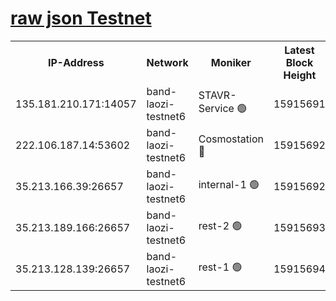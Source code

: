 
[raw json Testnet](https://rpc-check.bandt.stavr.tech/bandt/rpcbandt_result.json)
=

<table><tr><th>IP-Address</th><th>Network</th><th>Moniker</th><th>Latest Block Height</th><th>Earliest Block Height</th><th>Catching Up</th><th>Tx Index</th><th>Voting Power</th><th>Scan Time</th></tr><tr><td>135.181.210.171:14057</td><td>band-laozi-testnet6</td><td>STAVR-Service 🟢</td><td>15915691</td><td>15322501</td><td>False</td><td>on</td><td>0</td><td>2024-02-16T16:19:33.864686308UTC</td></tr><tr><td>222.106.187.14:53602</td><td>band-laozi-testnet6</td><td>Cosmostation 🔴</td><td>15915692</td><td>15423001</td><td>False</td><td>on</td><td>2203623</td><td>2024-02-16T16:19:35.355626110UTC</td></tr><tr><td>35.213.166.39:26657</td><td>band-laozi-testnet6</td><td>internal-1 🟢</td><td>15915692</td><td>15815692</td><td>False</td><td>on</td><td>0</td><td>2024-02-16T16:19:36.241110629UTC</td></tr><tr><td>35.213.189.166:26657</td><td>band-laozi-testnet6</td><td>rest-2 🟢</td><td>15915693</td><td>15815693</td><td>False</td><td>on</td><td>0</td><td>2024-02-16T16:19:37.196562544UTC</td></tr><tr><td>35.213.128.139:26657</td><td>band-laozi-testnet6</td><td>rest-1 🟢</td><td>15915694</td><td>15815694</td><td>False</td><td>on</td><td>0</td><td>2024-02-16T16:19:40.207618674UTC</td></tr></table>
